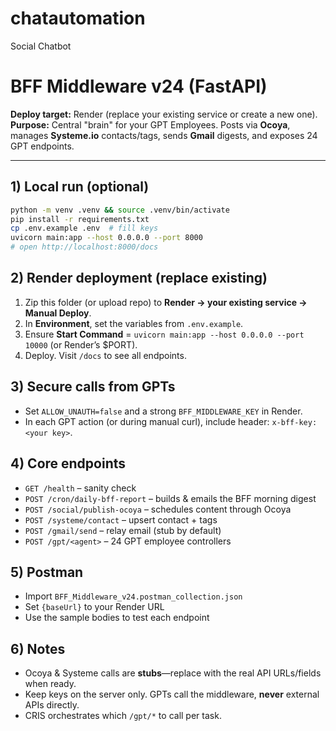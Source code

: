 # chatautomation
Social Chatbot

# BFF Middleware v24 (FastAPI)

**Deploy target:** Render (replace your existing service or create a new one).  
**Purpose:** Central "brain" for your GPT Employees. Posts via **Ocoya**, manages **Systeme.io** contacts/tags, sends **Gmail** digests, and exposes 24 GPT endpoints.

---

## 1) Local run (optional)

```bash
python -m venv .venv && source .venv/bin/activate
pip install -r requirements.txt
cp .env.example .env  # fill keys
uvicorn main:app --host 0.0.0.0 --port 8000
# open http://localhost:8000/docs
```

## 2) Render deployment (replace existing)

1. Zip this folder (or upload repo) to **Render → your existing service → Manual Deploy**.
2. In **Environment**, set the variables from `.env.example`.
3. Ensure **Start Command** = `uvicorn main:app --host 0.0.0.0 --port 10000` (or Render’s $PORT).
4. Deploy. Visit `/docs` to see all endpoints.

## 3) Secure calls from GPTs

- Set `ALLOW_UNAUTH=false` and a strong `BFF_MIDDLEWARE_KEY` in Render.
- In each GPT action (or during manual curl), include header: `x-bff-key: <your key>`.

## 4) Core endpoints

- `GET /health` – sanity check
- `POST /cron/daily-bff-report` – builds & emails the BFF morning digest
- `POST /social/publish-ocoya` – schedules content through Ocoya
- `POST /systeme/contact` – upsert contact + tags
- `POST /gmail/send` – relay email (stub by default)
- `POST /gpt/<agent>` – 24 GPT employee controllers

## 5) Postman

- Import `BFF_Middleware_v24.postman_collection.json`
- Set `{baseUrl}` to your Render URL
- Use the sample bodies to test each endpoint

## 6) Notes

- Ocoya & Systeme calls are **stubs**—replace with the real API URLs/fields when ready.
- Keep keys on the server only. GPTs call the middleware, **never** external APIs directly.
- CRIS orchestrates which `/gpt/*` to call per task.
